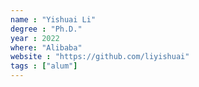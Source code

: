 ```yaml
---
name : "Yishuai Li"
degree : "Ph.D."
year : 2022
where: "Alibaba"
website : "https://github.com/liyishuai"
tags : ["alum"]
---
```

